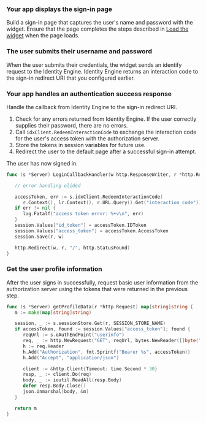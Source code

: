 ### Your app displays the sign-in page

Build a sign-in page that captures the user's name and password with the widget. Ensure that the page completes the steps described in [Load the widget](/docs/guides/oie-embedded-widget-use-case-load/go/main/) when the page loads.

### The user submits their username and password

When the user submits their credentials, the widget sends an identify request to the Identity Engine. Identity Engine returns an interaction code to the sign-in redirect URI that you configured earlier.

### Your app handles an authentication success response

Handle the callback from Identity Engine to the sign-in redirect URI.

1. Check for any errors returned from Identity Engine. If the user correctly supplies their password, there are no errors.
1. Call `idxClient.RedeemInteractionCode` to exchange the interaction code for the user's access token with the authorization server.
1. Store the tokens in session variables for future use.
1. Redirect the user to the default page after a successful sign-in attempt.

The user has now signed in.

```go
func (s *Server) LoginCallbackHandler(w http.ResponseWriter, r *http.Request) {

   // error handling elided

   accessToken, err := s.idxClient.RedeemInteractionCode(
      r.Context(), lr.Context(), r.URL.Query().Get("interaction_code"))
   if err != nil {
      log.Fatalf("access token error: %+v\n", err)
   }
   session.Values["id_token"] = accessToken.IDToken
   session.Values["access_token"] = accessToken.AccessToken
   session.Save(r, w)

   http.Redirect(w, r, "/", http.StatusFound)
}
```

### Get the user profile information

After the user signs in successfully, request basic user information from the authorization server using the tokens that were returned in the previous step.

```go
func (s *Server) getProfileData(r *http.Request) map[string]string {
   m := make(map[string]string)

   session, _ := s.sessionStore.Get(r, SESSION_STORE_NAME)
   if accessToken, found := session.Values["access_token"]; found {
      reqUrl := s.oAuthEndPoint("userinfo")
      req, _ := http.NewRequest("GET", reqUrl, bytes.NewReader([]byte("")))
      h := req.Header
      h.Add("Authorization", fmt.Sprintf("Bearer %s", accessToken))
      h.Add("Accept", "application/json")

      client := &http.Client{Timeout: time.Second * 30}
      resp, _ := client.Do(req)
      body, _ := ioutil.ReadAll(resp.Body)
      defer resp.Body.Close()
      json.Unmarshal(body, &m)
   }

   return m
}
```
